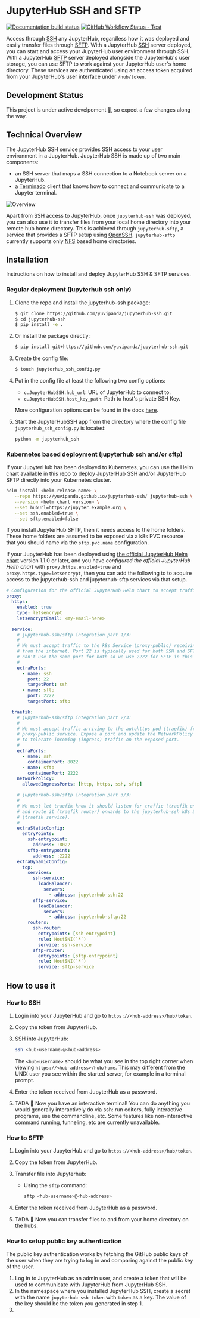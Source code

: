 # JupyterHub SSH and SFTP

[![Documentation build status](https://img.shields.io/readthedocs/jupyterhub-ssh?logo=read-the-docs)](https://jupyterhub-ssh.readthedocs.io/en/latest/)
[![GitHub Workflow Status - Test](https://img.shields.io/github/workflow/status/jupyterhub/zero-to-jupyterhub-k8s/Test%20chart?logo=github&label=tests)](https://github.com/jupyterhub/zero-to-jupyterhub-k8s/actions)

Access through [SSH](https://www.ssh.com/ssh) any JupyterHub, regardless how it was deployed and easily transfer files through [SFTP](https://www.ssh.com/ssh/sftp).
With a JupyterHub [SSH](https://www.ssh.com/ssh) server deployed, you can start and access your JupyterHub user environment through SSH. With a JupyterHub
[SFTP](https://www.ssh.com/ssh/sftp) server deployed alongside the JupyterHub's user storage, you can use SFTP to work against your JupyterHub user's home directory.
These services are authenticated using an access token acquired from your JupyterHub's user interface under `/hub/token`.

## Development Status

This project is under active develpoment :tada:, so expect a few changes along the way.

## Technical Overview

The JupyterHub SSH service provides SSH access to your user environment in a JupyterHub. JupyterHub SSH is made up of two main components:

- an SSH server that maps a SSH connection to a Notebook server on a JupyterHub.
- a [Terminado](https://github.com/jupyter/terminado) client that knows how to connect and communicate to a Jupyter terminal.

![Overview](https://raw.githubusercontent.com/yuvipanda/jupyterhub-ssh/main/docs/source/_static/images/technical-overview.png)

Apart from SSH access to JupyterHub, once `jupyterhub-ssh` was deployed, you can also use it to transfer files from your local
home directory into your remote hub home directory. This is achieved through `jupyterhub-sftp`, a service that provides a SFTP
setup using [OpenSSH](https://www.openssh.com/). `jupyterhub-sftp` currently supports only [NFS](https://tldp.org/LDP/nag/node140.html)
based home directories.

## Installation

Instructions on how to install and deploy JupyterHub SSH & SFTP services.

### Regular deployment (jupyterhub ssh only)

1. Clone the repo and install the jupyterhub-ssh package:

   ```bash
   $ git clone https://github.com/yuvipanda/jupyterhub-ssh.git
   $ cd jupyterhub-ssh
   $ pip install -e .
   ```

1. Or install the package directly:

   ```bash
   $ pip install git+https://github.com/yuvipanda/jupyterhub-ssh.git
   ```

1. Create the config file:

   ```bash
   $ touch jupyterhub_ssh_config.py
   ```

1. Put in the config file at least the following two config options:

   - `c.JupyterHubSSH.hub_url`: URL of JupyterHub to connect to.
   - `c.JupyterHubSSH.host_key_path`: Path to host's private SSH Key.

   More configuration options can be found in the docs [here](https://jupyterhub-ssh.readthedocs.io/en/latest/api/index.html#module-jupyterhub_ssh).

1. Start the JupyterHubSSH app from the directory where the config file
   `jupyterhub_ssh_config.py` is located:

   ```bash
   python -m jupyterhub_ssh
   ```

### Kubernetes based deployment (jupyterhub ssh and/or sftp)

If your JupyterHub has been deployed to Kubernetes, you can use the Helm chart
available in this repo to deploy JupyterHub SSH and/or JupyterHub SFTP directly
into your Kubernetes cluster.

```bash
helm install <helm-release-name> \
   --repo https://yuvipanda.github.io/jupyterhub-ssh/ jupyterhub-ssh \
   --version <helm chart version> \
   --set hubUrl=https://jupyter.example.org \
   --set ssh.enabled=true \
   --set sftp.enabled=false
```

If you install JupyterHub SFTP, then it needs access to the home folders. These
home folders are assumed to be exposed via a k8s PVC resource that you should
name via the `sftp.pvc.name` configuration.

If your JupyterHub has been deployed using [the official JupyterHub Helm
chart](https://z2jh.jupyter.org) version 1.1.0 or later, and you have
_configured the official JupyterHub Helm chart_ with `proxy.https.enabled=true`
and `proxy.https.type=letsencrypt`, then you can add the following to to acquire
access to the jupyterhub-ssh and jupyterhub-sftp services via that setup.

```yaml
# Configuration for the official JupyterHub Helm chart to accept traffic via
proxy:
  https:
    enabled: true
    type: letsencrypt
    letsencryptEmail: <my-email-here>

  service:
    # jupyterhub-ssh/sftp integration part 1/3:
    #
    # We must accept traffic to the k8s Service (proxy-public) receiving traffic
    # from the internet. Port 22 is typically used for both SSH and SFTP, but we
    # can't use the same port for both so we use 2222 for SFTP in this example.
    #
    extraPorts:
      - name: ssh
        port: 22
        targetPort: ssh
      - name: sftp
        port: 2222
        targetPort: sftp

  traefik:
    # jupyterhub-ssh/sftp integration part 2/3:
    #
    # We must accept traffic arriving to the autohttps pod (traefik) from the
    # proxy-public service. Expose a port and update the NetworkPolicy
    # to tolerate incoming (ingress) traffic on the exposed port.
    #
    extraPorts:
      - name: ssh
        containerPort: 8022
      - name: sftp
        containerPort: 2222
    networkPolicy:
      allowedIngressPorts: [http, https, ssh, sftp]

    # jupyterhub-ssh/sftp integration part 3/3:
    #
    # We must let traefik know it should listen for traffic (traefik entrypoint)
    # and route it (traefik router) onwards to the jupyterhub-ssh k8s Service
    # (traefik service).
    #
    extraStaticConfig:
      entryPoints:
        ssh-entrypoint:
          address: :8022
        sftp-entrypoint:
          address: :2222
    extraDynamicConfig:
      tcp:
        services:
          ssh-service:
            loadBalancer:
              servers:
                - address: jupyterhub-ssh:22
          sftp-service:
            loadBalancer:
              servers:
                - address: jupyterhub-sftp:22
        routers:
          ssh-router:
            entrypoints: [ssh-entrypoint]
            rule: HostSNI(`*`)
            service: ssh-service
          sftp-router:
            entrypoints: [sftp-entrypoint]
            rule: HostSNI(`*`)
            service: sftp-service
```

## How to use it

### How to SSH

1. Login into your JupyterHub and go to `https://<hub-address>/hub/token`.

2. Copy the token from JupyterHub.

3. SSH into JupyterHub:

   ```bash
   ssh <hub-username>@<hub-address>
   ```

   The `<hub-username>` should be what you see in the top right corner when
   viewing `https://<hub-address>/hub/home`. This may different from the UNIX
   user you see within the started server, for example in a terminal prompt.

4. Enter the token received from JupyterHub as a password.

5. TADA :tada: Now you have an interactive terminal! You can do anything you would generally interactively do via ssh: run editors,
   fully interactive programs, use the commandline, etc. Some features like non-interactive command running, tunneling, etc are currently
   unavailable.

### How to SFTP

1. Login into your JupyterHub and go to `https://<hub-address>/hub/token`.

2. Copy the token from JupyterHub.

3. Transfer file into Jupyterhub:

   - Using the `sftp` command:

     ```bash
     sftp <hub-username>@<hub-address>
     ```

4. Enter the token received from JupyterHub as a password.

5. TADA :tada: Now you can transfer files to and from your home directory on the hubs.

### How to setup public key authentication
The public key authentication works by fetching the GitHub public keys of the user when they are trying to log in and comparing against the public key of the user.
1. Log in to JupyterHub as an admin user, and create a token that will be used to communicate with JupyterHub from JupyterHub SSH.
2. In the namespace where you installed JupyterHub SSH, create a secret with the name `jupyterhub-ssh-token` with `token` as a key. The value of the key should be the token you generated in step 1.
3. 
